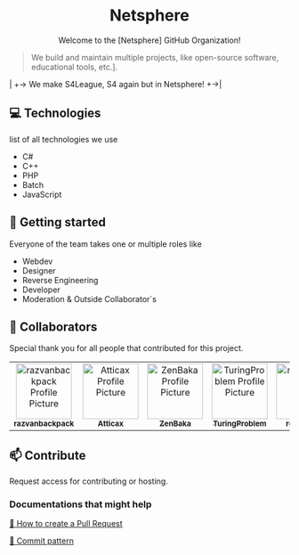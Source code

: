 
<h1 align="center" style="font-weight: bold;">Netsphere</h1>


<p align="center">Welcome to the [Netsphere] GitHub Organization!



>We build and maintain multiple projects, like 
open-source software, educational tools, etc.].



|     +-> We make S4League, S4 again but in Netsphere!    +->|

</p>



<h2 id="technologies">💻 Technologies</h2>

list of all technologies we use
- C#
- C++
- PHP
- Batch
- JavaScript

<h2 id="started">🚀 Getting started</h2>

Everyone of the team takes one or multiple roles like 
- Webdev
- Designer
- Reverse Engineering
- Developer
- Moderation & Outside Collaborator´s

<h2 id="colab">🤝 Collaborators</h2>

<p>Special thank you for all people that contributed for this project.</p>
<table>
<tr>

<td align="center">
<a href="https://github.com/razvanbackpack">
<img src="https://avatars.githubusercontent.com/u/21162617?v=4" width="100px;" alt="razvanbackpack Profile Picture"/><br>
<sub>
<b>razvanbackpack</b>
</sub>
</a>
</td>

<td align="center">
<a href="https://github.com/Atticax">
<img src="https://avatars.githubusercontent.com/u/44445929?v=4" width="100px;" alt="Atticax Profile Picture"/><br>
<sub>
<b>Atticax</b>
</sub>
</a>
</td>

<td align="center">
<a href="https://github.com/ZenBaka">
<img src="https://avatars.githubusercontent.com/u/85319327?v=4" width="100px;" alt="ZenBaka Profile Picture"/><br>
<sub>
<b>ZenBaka</b>
</sub>
</a>
</td>

<td align="center">
<a href="https://github.com/TuringProblem">
<img src="https://avatars.githubusercontent.com/u/122590935?v=4" width="100px;" alt="TuringProblem Profile Picture"/><br>
<sub>
<b>TuringProblem</b>
</sub>
</a>
</td>

<td align="center">
<a href="https://github.com/retro5475">
<img src="https://avatars.githubusercontent.com/u/149542610?v=4" width="100px;" alt="retro5475 Profile Picture"/><br>
<sub>
<b>retro5475</b>
</sub>
</a>
</td>

</tr>
</table>

<h2 id="contribute">📫 Contribute</h2>

Request access for contributing or hosting.


<h3>Documentations that might help</h3>

[📝 How to create a Pull Request](https://www.atlassian.com/br/git/tutorials/making-a-pull-request)

[💾 Commit pattern](https://gist.github.com/joshbuchea/6f47e86d2510bce28f8e7f42ae84c716)
